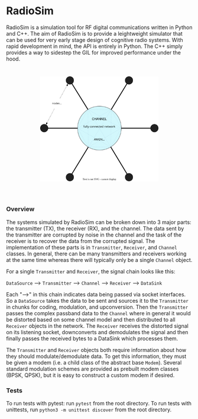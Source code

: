 # RadioSim
RadioSim is a simulation tool for RF digital communications written in Python and C++. The aim of RadioSim is to provide a leightweight simulator that can be used for very early stage design of cognitive radio systems. With rapid development in mind, the API is entirely in Python. The C++ simply provides a way to sidestep the GIL for improved performance under the hood.

<h1 align="center">
 <img src="/extra/radiosim.drawio.svg" width="320">
</h1><br>


### Overview
The systems simulated by RadioSim can be broken down into 3 major parts: the transmitter (TX), the receiver (RX), and the channel. The data sent by the transmitter are corrupted by noise in the channel and the task of the receiver is to recover the data from the corrupted signal. The implementation of these parts is in `Transmitter`, `Receiver`, and `Channel` classes. In general, there can be many transmitters and receivers working at the same time whereas there will typically only be a single `Channel` object.

For a single `Transmitter` and `Receiver`, the signal chain looks like this:

`DataSource`  &LongRightArrow;  `Transmitter`  &LongRightArrow;  `Channel`  &LongRightArrow;  `Receiver`  &LongRightArrow;  `DataSink`

Each "&LongRightArrow;" in this chain indicates data being passed via socket interfaces. So a `DataSource` takes the data to be sent and sources it to the `Transmitter` in chunks for coding, modulation, and upconversion. Then the `Transmitter` passes the complex passband data to the `Channel` where in general it would be distorted based on some channel model and then distributed to all `Receiver` objects in the network. The `Receiver` receives the distorted signal on its listening socket, downconverts and demodulates the signal and then finally passes the received bytes to a DataSink which processes them.

The `Transmitter` and `Receiver` objects both require information about how they should modulate/demodulate data. To get this information, they must be given a modem (i.e. a child class of the abstract base `Modem`). Several standard modulation schemes are provided as prebuilt modem classes (BPSK, QPSK), but it is easy to construct a custom modem if desired.

### Tests
To run tests with pytest: run `pytest` from the root directory. To run tests with unittests, run `python3 -m unittest discover` from the root directory.
